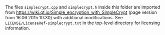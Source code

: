 <!--
 SPDX-FileCopyrightText: Copyright (C) swift Project Community / Contributors
 SPDX-License-Identifier: GPL-3.0-or-later OR LicenseRef-swift-pilot-client-1
-->

The files ``simplecrypt.cpp`` and ``simplecrypt.h`` inside this folder are imported from https://wiki.qt.io/Simple_encryption_with_SimpleCrypt (page version from 16.06.2015 10:30) with additional modifications.
See ``LICENSE/LicenseRef-simplecrypt.txt`` in the top-level directory for licensing information.
